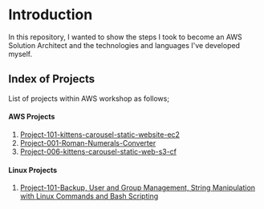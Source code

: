 # Introduction
In this repository, I wanted to show the steps I took to become an AWS Solution Architect and the technologies and languages I've developed myself.

## Index of Projects
List of projects within AWS workshop as follows;

#### AWS Projects

1. [Project-101-kittens-carousel-static-website-ec2](https://github.com/oguzkarademir/my-projects/tree/main/aws/Project-101-kittens-carousel-static-website-ec2)
2. [Project-001-Roman-Numerals-Converter](https://github.com/oguzkarademir/AWS-Projects/tree/main/aws/Project-001-Roman-Numerals-Converter)
3. [Project-006-kittens-carousel-static-web-s3-cf](https://github.com/oguzkarademir/AWS-Projects/tree/main/aws/Project-006-kittens-carousel-static-web-s3-cf)

#### Linux Projects

1. [Project-101-Backup, User and Group Management, String Manipulation with Linux Commands and Bash Scripting](https://github.com/oguzkarademir/AWS-Projects/tree/main/linux/Project-101-Backup%2C%20User%20and%20Group%20Management%2C%20String%20Manipulation%20with%20Linux%20Commands%20and%20Bash%20Scripting)

